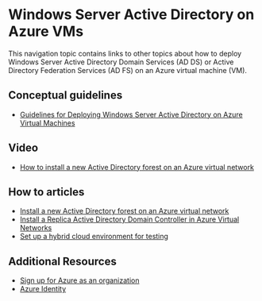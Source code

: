 <properties 
	pageTitle="Windows Server Active Directory on Azure VMs | Microsoft Azure" 
	description="You can run Windows Server Active Directory Domain Services (AD DS) or Active Directory Federation Services (AD FS) on Azure virtual machines." 
	services="active-directory" 
	documentationCenter="" 
	authors="markusvi" 
	manager="stevenpo" 
	tags="azure-classic-portal"/>

<tags 
	ms.service="active-directory" 
	ms.workload="identity" 
	ms.tgt_pltfrm="na" 
	ms.devlang="na" 
	ms.topic="article" 
	ms.date="04/07/2016" 
	ms.author="markusvi"/>


# Windows Server Active Directory on Azure VMs


This navigation topic contains links to other topics about how to deploy Windows Server Active Directory Domain Services (AD DS) or Active Directory Federation Services (AD FS) on an Azure virtual machine (VM). 

## Conceptual guidelines

- [Guidelines for Deploying Windows Server Active Directory on Azure Virtual Machines](https://msdn.microsoft.com/library/azure/jj156090.aspx) 

## Video

- [How to install a new Active Directory forest on an Azure virtual network](http://channel9.msdn.com/Series/Microsoft-Azure-Tutorials/How-to-install-a-new-Active-Directory-forest-on-an-Azure-virtual-network)

## How to articles

- [Install a new Active Directory forest on an Azure virtual network](active-directory-new-forest-virtual-machine.md)
- [Install a Replica Active Directory Domain Controller in Azure Virtual Networks](../virtual-network/virtual-networks-install-replica-active-directory-domain-controller.md) 
- [Set up a hybrid cloud environment for testing](../virtual-network/virtual-networks-setup-hybrid-cloud-environment-testing.md)


## Additional Resources

- [Sign up for Azure as an organization](sign-up-organization.md)
- [Azure Identity](fundamentals-identity.md)




 
